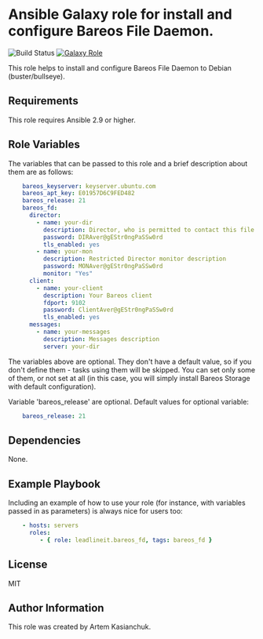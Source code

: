 # Ansible Galaxy role for install and configure Bareos File Daemon.

![Build Status](https://github.com/leadlineit/ansible-role-bareos_fd/actions/workflows/ansible-galaxy-ci.yml/badge.svg)
[![Galaxy Role](https://img.shields.io/badge/Ansible--Galaxy-leadlineit.bareos_fd-blue.svg)](https://galaxy.ansible.com/leadlineit/bareos_fd/)

This role helps to install and configure Bareos File Daemon to Debian (buster/bullseye).

Requirements
------------

This role requires Ansible 2.9 or higher.

Role Variables
--------------

The variables that can be passed to this role and a brief description about them are as follows:

```yaml
    bareos_keyserver: keyserver.ubuntu.com
    bareos_apt_key: E01957D6C9FED482
    bareos_release: 21
    bareos_fd:
      director:
        - name: your-dir
          description: Director, who is permitted to contact this file daemon.
          password: DIRAver@gEStr0ngPaSSw0rd
          tls_enabled: yes
        - name: your-mon
          description: Restricted Director monitor description
          password: MONAver@gEStr0ngPaSSw0rd
          monitor: "Yes"
      client:
        - name: your-client
          description: Your Bareos client
          fdport: 9102
          password: ClientAver@gEStr0ngPaSSw0rd
          tls_enabled: yes
      messages:
        - name: your-messages
          description: Messages description
          server: your-dir
```

The variables above are optional. They don't have a default value, so if you don't define them - tasks using them will be skipped. 
You can set only some of them, or not set at all (in this case, you will simply install Bareos Storage with default configuration). 

Variable 'bareos_release' are optional.
Default values for optional variable:

```yaml
    bareos_release: 21
```

Dependencies
------------

None.

Example Playbook
----------------

Including an example of how to use your role (for instance, with variables passed in as parameters) is always nice for users too:

```yaml
    - hosts: servers
      roles:
         - { role: leadlineit.bareos_fd, tags: bareos_fd }
```

License
-------

MIT

Author Information
------------------

This role was created by Artem Kasianchuk.
